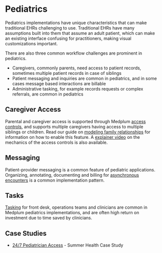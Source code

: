 # Pediatrics

Pediatrics implementations have unique characteristics that can make traditional EHRs challenging to use. Traditional EHRs have many assumptions built into them that assume an adult patient, which can make an existing interface confusing for practitioners, making visual customizations important.

There are also three common workflow challenges are prominent in pediatrics.

- Caregivers, commonly parents, need access to patient records, sometimes multiple patient records in case of siblings
- Patient messaging and inquiries are common in pediatrics, and in some cases message based interactions are billable
- Administrative tasking, for example records requests or complex referrals, are common in pediatrics

## Caregiver Access

Parental and caregiver access is supported through Medplum [access controls](/docs/access/access-policies), and supports multiple caregivers having access to multiple siblings or children. Read our guide on [modeling family relationships](/docs/fhir-datastore/family-relationships) for information on how to enable this feature. A [explainer video](https://youtu.be/IDhsWiIxK3o) on the mechanics of the access controls is also available.

## Messaging

Patient-provider messaging is a common feature of pediatric applications. Organizing, annotating, documenting and billing for [asynchronous encounters](/docs/communications/async-encounters) is a common implementation pattern.

## Tasks

[Tasking](/docs/careplans/tasks) for front desk, operations teams and clinicians are common in Medplum pediatrics implementations, and are often high return on investment due to time saved by clinicians.

## Case Studies

- [24/7 Pediatrician Access](/blog/summer-case-study) - Summer Health Case Study
